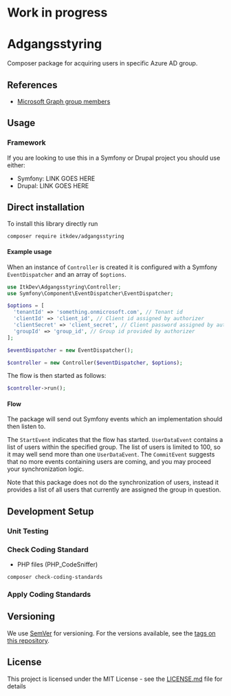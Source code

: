 # Work in progress

# Adgangsstyring

Composer package for acquiring users in specific Azure AD group.

## References

* [Microsoft Graph group members](https://docs.microsoft.com/en-us/graph/api/group-list-members?view=graph-rest-1.0&tabs=http)

## Usage

### Framework

If you are looking to use this in a Symfony or Drupal project you should use
either:

* Symfony: LINK GOES HERE
* Drupal: LINK GOES HERE

## Direct installation

To install this library directly run

```shell
composer require itkdev/adgangsstyring
```

#### Example usage

When an instance of `Controller` is created it is configured
with a Symfony `EventDispatcher` and an array of `$options`.

```php
use ItkDev\Adgangsstyring\Controller;
use Symfony\Component\EventDispatcher\EventDispatcher;

$options = [
  'tenantId' => 'something.onmicrosoft.com', // Tenant id 
  'clientId' => 'client_id', // Client id assigned by authorizer
  'clientSecret' => 'client_secret', // Client password assigned by authorizer
  'groupId' => 'group_id', // Group id provided by authorizer
];

$eventDispatcher = new EventDispatcher();

$controller = new Controller($eventDispatcher, $options);
```

The flow is then started as follows:

```php
$controller->run();
```

#### Flow

The package will send out Symfony events which an implementation
should then listen to.

The `StartEvent` indicates that the flow has started.
`UserDataEvent` contains a list of users within the specified group.
The list of users is limited to 100, so it may well send more than one `UserDataEvent`.
The `CommitEvent` suggests that no more events containing users are coming,
and you may proceed your synchronization logic.

Note that this package does not do the synchronization
of users, instead it provides a list of all users that
currently are assigned the group in question.

## Development Setup

### Unit Testing

### Check Coding Standard

* PHP files (PHP_CodeSniffer)
```shell
composer check-coding-standards
```

### Apply Coding Standards

## Versioning

We use [SemVer](http://semver.org/) for versioning.
For the versions available, see the
[tags on this repository](https://github.com/itk-dev/adgangsstyring/tags).

## License

This project is licensed under the MIT License - see the
[LICENSE.md](LICENSE.md) file for details
